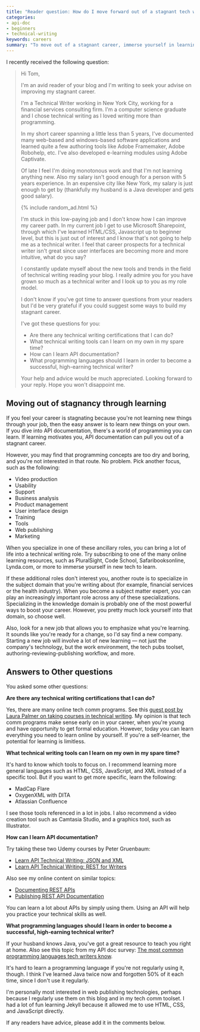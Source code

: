 ```yaml
---
title: "Reader question: How do I move forward out of a stagnant tech writing career?"
categories:
- api-doc
- beginners
- technical-writing
keywords: careers
summary: "To move out of a stagnant career, immerse yourself in learning on your own. You can learn programming online, for example, or specialize in a knowledge domain or tools."
---
```


I recently received the following question:

<blockquote>
<p>Hi Tom,</p>

<p>I'm an avid reader of your blog and I'm writing to seek your advise on improving my stagnant career.</p>

<p>I'm a Technical Writer working in New York City, working for a financial services consulting firm. I'm a computer science graduate and I chose technical writing as I loved writing more than programming.</p>

<p>In my short career spanning a little less than 5 years, I've documented many web-based and windows-based software applications and learned quite a few authoring tools like Adobe Framemaker, Adobe Robohelp, etc. I've also developed e-learning modules using Adobe Captivate.</p>

<p>Of late I feel I'm doing monotonous work and that I'm not learning anything new. Also my salary isn't good enough for a person with 5 years experience. In an expensive city like New York, my salary is just enough to get by (thankfully my husband is a Java developer and gets good salary). </p>

{% include random_ad.html %}

<p>I'm stuck in this low-paying job and I don't know how I can improve my career path. In my current job I get to use Microsoft Sharepoint, through which I've learned HTML/CSS, Javascript up to beginner level, but this is just out of interest and I know that's not going to help me as a technical writer. I feel that career prospects for a technical writer isn't great since user interfaces are becoming more and more intuitive, what do you say?</p>

<p>I constantly update myself about the new tools and trends in the field of technical writing reading your blog. I really admire you for you have grown so much as a technical writer and I look up to you as my role model.</p>

<p>I don't know if you've got time to answer questions from your readers but I'd be very grateful if you could suggest some ways to build my stagnant career.</p>

<p>I've got these questions for you:</p>

<ul><li>Are there any technical writing certifications that I can do?</li>
<li>What technical writing tools can I learn on my own in my spare time?</li>
<li>How can I learn API documentation?</li>
<li>What programming languages should I learn in order to become a successful, high-earning technical writer?</li></ul>

<p>Your help and advice would be much appreciated. Looking forward to your reply. Hope you won't disappoint me.</p>
</blockquote>

## Moving out of stagnancy through learning
If you feel your career is stagnating because you're not learning new things through your job, then the easy answer is to learn new things on your own. If you dive into API documentation, there's a world of programming you can learn. If learning motivates you, API documentation can pull you out of a stagnant career.

However, you may find that programming concepts are too dry and boring, and you're not interested in that route. No problem. Pick another focus, such as the following:

* Video production
* Usability
* Support
* Business analysis
* Product management
* User interface design
* Training
* Tools
* Web publishing
* Marketing

When you specialize in one of these ancillary roles, you can bring a lot of life into a technical writing role. Try subscribing to one of the many online learning resources, such as PluralSight, Code School, Safaribooksonline, Lynda.com, or more to immerse yourself in new tech to learn.

If these additional roles don't interest you, another route is to specialize in the subject domain that you're writing about (for example, financial services or the health industry). When you become a subject matter expert, you can play an increasingly important role across any of these specializations. Specializing in the knowledge domain is probably one of the most powerful ways to boost your career. However, you pretty much lock yourself into that domain, so choose well.

Also, look for a new job that allows you to emphasize what you're learning. It sounds like you're ready for a change, so I'd say find a new company. Starting a new job will involve a lot of new learning &mdash; not just the company's technology, but the work environment, the tech pubs toolset, authoring-reviewing-publishing workflow, and more.

## Answers to Other questions

You asked some other questions:

<b>Are there any technical writing certifications that I can do?</b>

Yes, there are many online tech comm programs. See this [guest post by Laura Palmer on taking courses in technical writing](https://idratherbewriting.com/2014/03/07/do-i-need-to-take-courses-in-technical-writing-guest-post-by-laura-palmer/). My opinion is that tech comm programs make sense early on in your career, when you're young and have opportunity to get formal education. However, today you can learn everything you need to learn online by yourself. If you're a self-learner, the potential for learning is limitless.

<b>What technical writing tools can I learn on my own in my spare time?</b>

It's hard to know which tools to focus on. I recommend learning more general languages such as HTML, CSS, JavaScript, and XML instead of a specific tool. But if you want to get more specific, learn the following:

* MadCap Flare
* OxygenXML with DITA
* Atlassian Confluence

 I see those tools referenced in a lot in jobs. I also recommend a video creation tool such as Camtasia Studio, and a graphics tool, such as Illustrator.

<b>How can I learn API documentation?</b>

Try taking these two Udemy courses by Peter Gruenbaum:

* [Learn API Technical Writing: JSON and XML](https://www.udemy.com/api-documentation-1-json-and-xml/)
* [Learn API Technical Writing: REST for Writers](https://www.udemy.com/learn-api-technical-writing-2-rest-for-writers/)

Also see my online content on similar topics:

* [Documenting REST APIs](https://idratherbewriting.com/restapicourse/)
* [Publishing REST API Documentation](https://idratherbewriting.com/publishingapidocs/)

You can learn a lot about APIs by simply using them. Using an API will help you practice your technical skills as well.

<b>What programming languages should I learn in order to become a successful, high-earning technical writer?</b>

If your husband knows Java, you've got a great resource to teach you right at home. Also see this topic from my API doc survey: [The most common programming languages tech writers know](https://idratherbewriting.com/2014/12/22/most-common-programming-languages-tech-writers-in-my-survey-know/).

It's hard to learn a programming language if you're not regularly using it, though. I think I've learned Java twice now and forgotten 50% of it each time, since I don't use it regularly.

I'm personally most interested in web publishing technologies, perhaps because I regularly use them on this blog and in my tech comm toolset. I had a lot of fun learning Jekyll because it allowed me to use HTML, CSS, and JavaScript directly.

If any readers have advice, please add it in the comments below.
